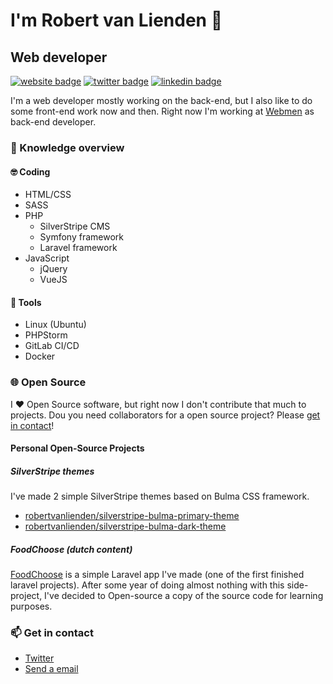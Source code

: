 # I'm Robert van Lienden 👋
## Web developer
[![website badge](https://img.shields.io/badge/Website-https%3A%2F%2Fwww.robertvanlienden.nl%2F-informational)](https://www.robertvanlienden.nl)
[![twitter badge](https://img.shields.io/badge/twitter-@robertvlienden-%231FA1F1?style=flat&logo=twitter&logoColor=white)](https://twitter.com/robertvlienden)
[![linkedin badge](https://img.shields.io/badge/linkedin-@robertvlienden-%231FA1F1?style=flat&logo=linkedin&logoColor=white)](https://www.linkedin.com/in/robert-van-lienden-b2b192177/)

I'm a web developer mostly working on the back-end, but I also like to do some front-end work now and then.
Right now I'm working at [Webmen](https://webmen.nl/) as back-end developer.

### 📖 Knowledge overview

#### 🤓 Coding 
* HTML/CSS
* SASS
* PHP
  * SilverStripe CMS
  * Symfony framework
  * Laravel framework
* JavaScript
  * jQuery
  * VueJS

#### 🧰 Tools 
* Linux (Ubuntu)
* PHPStorm
* GitLab CI/CD
* Docker

### 🌐 Open Source

I ♥ Open Source software, but right now I don't contribute that much to projects.
Dou you need collaborators for a open source project? Please [get in contact](#-get-in-contact)!

#### Personal Open-Source Projects
##### SilverStripe themes
I've made 2 simple SilverStripe themes based on Bulma CSS framework.

* [robertvanlienden/silverstripe-bulma-primary-theme](https://github.com/robertvanlienden/silverstripe-bulma-primary-theme)
* [robertvanlienden/silverstripe-bulma-dark-theme](https://github.com/robertvanlienden/silverstripe-bulma-dark-theme)

##### FoodChoose (dutch content)
[FoodChoose](https://www.foodchoose.nl/) is a simple Laravel app I've made (one of the first finished laravel projects). 
After some year of doing almost nothing with this side-project, I've decided to Open-source a copy of the source code for learning purposes.

### 📫 Get in contact

* [Twitter](https://www.twitter.com/robertvlienden/)
* [Send a email](https://robertvanlienden.nl/en_US/contact/)


<!--
**robertvanlienden/robertvanlienden** is a ✨ _special_ ✨ repository because its `README.md` (this file) appears on your GitHub profile.

Here are some ideas to get you started:

- 🔭 I’m currently working on ...
- 🌱 I’m currently learning ...
- 👯 I’m looking to collaborate on ...
- 🤔 I’m looking for help with ...
- 💬 Ask me about ...
- 📫 How to reach me: ...
- 😄 Pronouns: ...
- ⚡ Fun fact: ...
-->
